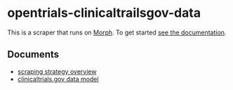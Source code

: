 # opentrials-clinicaltrailsgov-data

This is a scraper that runs on [Morph](https://morph.io). To get started [see the documentation](https://morph.io/documentation).

## Documents

- [scraping strategy overview](https://github.com/okfn/opentrials-clinicaltrailsgov-data/blob/master/STRATEGY.md)
- [clinicaltrials.gov data model](https://github.com/okfn/opentrials-clinicaltrailsgov-data/blob/master/MODEL.md)
